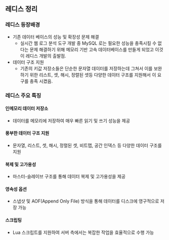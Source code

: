 ## 레디스 정리

### 레디스 등장배경
- 기존 데이터 베이스의 성능 및 확장성 문제 해결
    - 실시간 웹 로그 분석 도구 개발 중 MySQL 로는 필요한 성능을 충족시킬 수 없다는 문제 해결하기 위해 메모리 기반 고속 데이터베이스를 만들게 되었고 이것이 레디스 개발의 출발점.
- 데이터 구조 지원
    - 기존의 키값 저장소들은 단순한 문자열 데이터를 저장하는데 그쳐서 이를 보완하기 위한 리스트, 셋, 해시, 정렬된 셋등 다양한 데이터 구조를 지원해서 이 요구를 충족 시켰음.   

### 레디스 주요 특징
#### 인메모리 데이터 저장소
- 데이터를 메모리에 저장하여 매우 빠른 읽기 및 쓰기 성능을 제공
#### 풍부한 데이터 구조 지원
- 문자열, 리스트, 셋, 해시, 정렬된 셋, 비트맵, 공간 인덱스 등 다양한 데이터 구조를 지원
#### 복제 및 고가용성
- 마스터-슬레이브 구조를 통해 데이터 복제 및 고가용성을 제공
#### 영속성 옵션
- 스냅샷 및 AOF(Append Only File) 방식을 통해 데이터를 디스크에 영구적으로 저장 가능
#### 스크립팅
- Lua 스크립트를 지원하여 서버 측에서는 복잡한 작업을 효율적으로 수행 가능    
